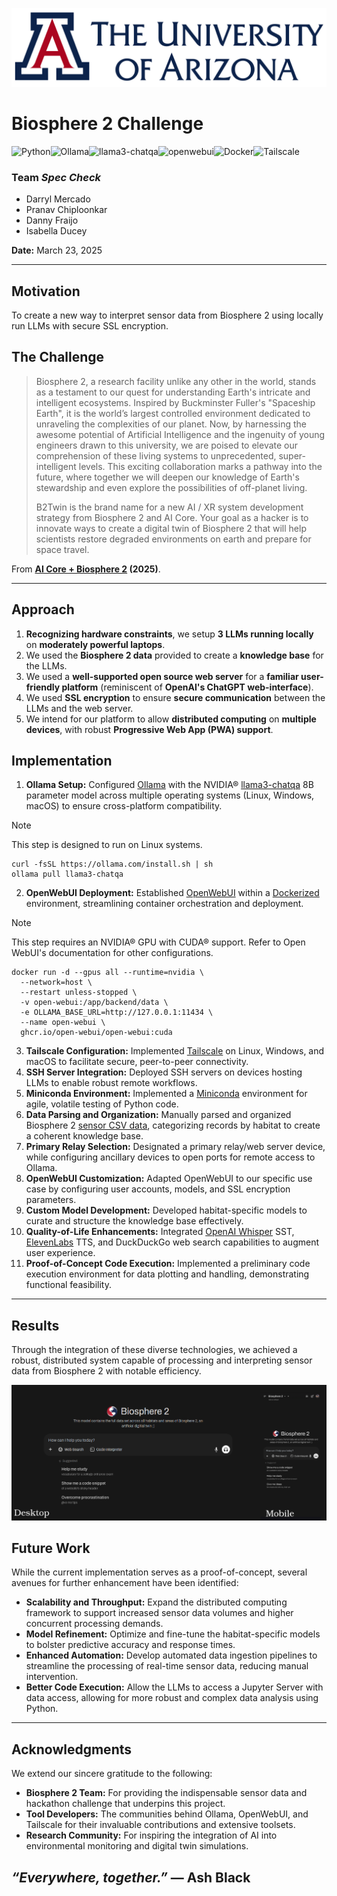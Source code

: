![banner](/src/ua_banner.png)

# Biosphere 2 Challenge

<img alt="Python" src="https://img.shields.io/badge/Python-3.11.11-3776ab?logo=python"><img alt="Ollama" src="https://img.shields.io/badge/-Ollama v0.6.2-000000?style=flat&logo=ollama&logoColor=white"><img alt="llama3-chatqa" src="https://img.shields.io/badge/-llama3 chatqa-ffffff?style=flat&logo=nvidia&logoColor=green"><img alt="openwebui" src="https://img.shields.io/badge/-OpenWebUI-000000?style=flat&logo=github&logoColor=white"><img alt="Docker" src="https://img.shields.io/badge/-Docker-1D63ED?style=flat&logo=docker&logoColor=white"><img alt="Tailscale" src="https://img.shields.io/badge/-Tailscale-000000?style=flat&logo=tailscale&logoColor=white">

### Team *Spec Check*
- Darryl Mercado
- Pranav Chiploonkar
- Danny Fraijo
- Isabella Ducey

**Date:** March 23, 2025

---

## Motivation
To create a new way to interpret sensor data from Biosphere 2 using locally run LLMs with secure SSL encryption.

## The Challenge
> Biosphere 2, a research facility unlike any other in the world, stands as a testament to our quest for understanding Earth's intricate and intelligent ecosystems. Inspired by Buckminster Fuller's "Spaceship Earth", it is the world’s largest controlled environment dedicated to unraveling the complexities of our planet. Now, by harnessing the awesome potential of Artificial Intelligence and the ingenuity of young engineers drawn to this university, we are poised to elevate our comprehension of these living systems to unprecedented, super-intelligent levels. This exciting collaboration marks a pathway into the future, where together we will deepen our knowledge of Earth's stewardship and even explore the possibilities of off-planet living.
>
> B2Twin is the brand name for a new AI / XR system development strategy from Biosphere 2 and AI Core. Your goal as a hacker is to innovate ways to create a digital twin of Biosphere 2 that will help scientists restore degraded environments on earth and prepare for space travel.

From **[AI Core + Biosphere 2](https://github.com/AI-Core-Biosphere-2) (2025)**.

---

## Approach
1. **Recognizing hardware constraints**, we setup **3 LLMs running locally** on **moderately powerful laptops**.
2. We used the **Biosphere 2 data** provided to create a **knowledge base** for the LLMs.
3. We used a **well-supported open source web server** for a **familiar user-friendly platform** (reminiscent of **OpenAI's ChatGPT web-interface**).
4. We used **SSL encryption** to ensure **secure communication** between the LLMs and the web server.
5. We intend for our platform to allow **distributed computing** on **multiple devices**, with robust **Progressive Web App (PWA) support**.

## Implementation
1. **Ollama Setup:** Configured [Ollama](https://ollama.com/) with the NVIDIA® [llama3-chatqa](https://ollama.com/library/llama3-chatqa) 8B parameter model across multiple operating systems (Linux, Windows, macOS) to ensure cross-platform compatibility.
> [!NOTE]
> This step is designed to run on Linux systems.
```
curl -fsSL https://ollama.com/install.sh | sh
ollama pull llama3-chatqa
```
2. **OpenWebUI Deployment:** Established [OpenWebUI](https://github.com/open-webui/open-webui) within a [Dockerized](https://www.docker.com/) environment, streamlining container orchestration and deployment.
> [!NOTE]
> This step requires an NVIDIA® GPU with CUDA® support. Refer to Open WebUI's documentation for other configurations.
```
docker run -d --gpus all --runtime=nvidia \
  --network=host \
  --restart unless-stopped \
  -v open-webui:/app/backend/data \
  -e OLLAMA_BASE_URL=http://127.0.0.1:11434 \
  --name open-webui \
  ghcr.io/open-webui/open-webui:cuda
```
3. **Tailscale Configuration:** Implemented [Tailscale](https://tailscale.com/) on Linux, Windows, and macOS to facilitate secure, peer-to-peer connectivity.
4. **SSH Server Integration:** Deployed SSH servers on devices hosting LLMs to enable robust remote workflows.
5. **Miniconda Environment:** Implemented a [Miniconda](https://www.anaconda.com/docs/getting-started/miniconda/main) environment for agile, volatile testing of Python code.
6. **Data Parsing and Organization:** Manually parsed and organized Biosphere 2 [sensor CSV data](https://biosphere2.org/research/systems-data), categorizing records by habitat to create a coherent knowledge base.
7. **Primary Relay Selection:** Designated a primary relay/web server device, while configuring ancillary devices to open ports for remote access to Ollama.
8. **OpenWebUI Customization:** Adapted OpenWebUI to our specific use case by configuring user accounts, models, and SSL encryption parameters.
9. **Custom Model Development:** Developed habitat-specific models to curate and structure the knowledge base effectively.
10. **Quality-of-Life Enhancements:** Integrated [OpenAI Whisper](https://github.com/openai/whisper) SST, [ElevenLabs](https://elevenlabs.io/) TTS, and DuckDuckGo web search capabilities to augment user experience.
11. **Proof-of-Concept Code Execution:** Implemented a preliminary code execution environment for data plotting and handling, demonstrating functional feasibility.

---

## Results

Through the integration of these diverse technologies, we achieved a robust, distributed system capable of processing and interpreting sensor data from Biosphere 2 with notable efficiency.

![screenshots](/src/screenshots.png)

## Future Work
While the current implementation serves as a proof-of-concept, several avenues for further enhancement have been identified:

- **Scalability and Throughput:** Expand the distributed computing framework to support increased sensor data volumes and higher concurrent processing demands.
- **Model Refinement:** Optimize and fine-tune the habitat-specific models to bolster predictive accuracy and response times.
- **Enhanced Automation:** Develop automated data ingestion pipelines to streamline the processing of real-time sensor data, reducing manual intervention.
- **Better Code Execution:** Allow the LLMs to access a Jupyter Server with data access, allowing for more robust and complex data analysis using Python.

---

## Acknowledgments
We extend our sincere gratitude to the following:
- **Biosphere 2 Team:** For providing the indispensable sensor data and hackathon challenge that underpins this project.
- **Tool Developers:** The communities behind Ollama, OpenWebUI, and Tailscale for their invaluable contributions and extensive toolsets.
- **Research Community:** For inspiring the integration of AI into environmental monitoring and digital twin simulations.

## *“Everywhere, together.”* — Ash Black
